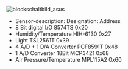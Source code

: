 ![blockschaltbild_asus](https://user-images.githubusercontent.com/36192933/50402418-cd28c200-0796-11e9-9640-227eb9b0f348.png)

- Sensor-description: 	Designation:    	Address
- 8 Bit digital I/O 	8574TS 	0x20
- Humidity/Temperature 	HIH-6130 	0x27
- Light 	TSL2561T 	0x39
- 4 A/D + 1 D/A Converter 	PCF8591T 	0x48
- 1 A/D Converter 18Bit 	MCP3421 	0x68
- Air Pressure/Temperature   	MPL115A2 	0x60
